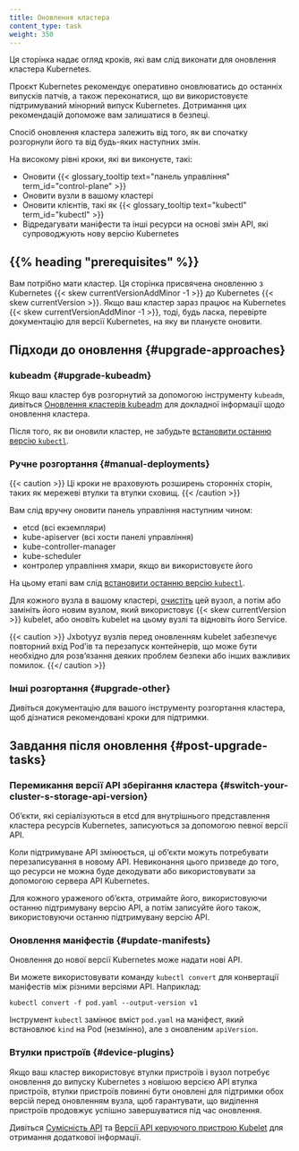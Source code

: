```yaml
---
title: Оновлення кластера
content_type: task
weight: 350
---
```


<!-- overview -->

Ця сторінка надає огляд кроків, які вам слід виконати для оновлення кластера Kubernetes.

Проєкт Kubernetes рекомендує оперативно оновлюватись до останніх випусків патчів, а також переконатися, що ви використовуєте підтримуваний мінорний випуск Kubernetes. Дотримання цих рекомендацій допоможе вам залишатися в безпеці.

Спосіб оновлення кластера залежить від того, як ви спочатку розгорнули його та від будь-яких наступних змін.

На високому рівні кроки, які ви виконуєте, такі:

- Оновити {{< glossary_tooltip text="панель управління" term_id="control-plane" >}}
- Оновити вузли в вашому кластері
- Оновити клієнтів, такі як {{< glossary_tooltip text="kubectl" term_id="kubectl" >}}
- Відредагувати маніфести та інші ресурси на основі змін API, які супроводжують нову версію Kubernetes

## {{% heading "prerequisites" %}}

Вам потрібно мати кластер. Ця сторінка присвячена оновленню з Kubernetes
{{< skew currentVersionAddMinor -1 >}} до Kubernetes {{< skew currentVersion >}}. Якщо ваш кластер зараз працює на Kubernetes {{< skew currentVersionAddMinor -1 >}}, тоді, будь ласка, перевірте документацію для версії Kubernetes, на яку ви плануєте оновити.

## Підходи до оновлення {#upgrade-approaches}

### kubeadm {#upgrade-kubeadm}

Якщо ваш кластер був розгорнутий за допомогою інструменту `kubeadm`, дивіться [Оновлення кластерів kubeadm](/uk/docs/tasks/administer-cluster/kubeadm/kubeadm-upgrade/) для докладної інформації щодо оновлення кластера.

Після того, як ви оновили кластер, не забудьте [встановити останню версію `kubectl`](/uk/docs/tasks/tools/).

### Ручне розгортання {#manual-deployments}

{{< caution >}}
Ці кроки не враховують розширень сторонніх сторін, таких як мережеві втулки та втулки сховищ.
{{< /caution >}}

Вам слід вручну оновити панель управління наступним чином:

- etcd (всі екземпляри)
- kube-apiserver (всі хости панелі управління)
- kube-controller-manager
- kube-scheduler
- контролер управління хмари, якщо ви використовуєте його

На цьому етапі вам слід [встановити останню версію `kubectl`](/uk/docs/tasks/tools/).

Для кожного вузла в вашому кластері, [очистіть](/uk/docs/tasks/administer-cluster/safely-drain-node/) цей вузол, а потім або замініть його новим вузлом, який використовує {{< skew currentVersion >}} kubelet, або оновіть kubelet на цьому вузлі та відновіть його Service.

{{< caution >}}
Jxbotyyz вузлів перед оновленням kubelet забезпечує повторний вхід Podʼів та перезапуск контейнерів, що може бути необхідно для розвʼязання деяких проблем безпеки або інших важливих помилок.
{{</ caution >}}

### Інші розгортання {#upgrade-other}

Дивіться документацію для вашого інструменту розгортання кластера, щоб дізнатися рекомендовані кроки для підтримки.

## Завдання після оновлення {#post-upgrade-tasks}

### Перемикання версії API зберігання кластера {#switch-your-cluster-s-storage-api-version}

Обʼєкти, які серіалізуються в etcd для внутрішнього представлення кластера ресурсів Kubernetes, записуються за допомогою певної версії API.

Коли підтримуване API змінюється, ці обʼєкти можуть потребувати перезаписування в новому API. Невиконання цього призведе до того, що ресурси не можна буде декодувати або використовувати за допомогою сервера API Kubernetes.

Для кожного ураженого обʼєкта, отримайте його, використовуючи останню підтримувану версію API, а потім записуйте його також, використовуючи останню підтримувану версію API.

### Оновлення маніфестів {#update-manifests}

Оновлення до нової версії Kubernetes може надати нові API.

Ви можете використовувати команду `kubectl convert` для конвертації маніфестів між різними версіями API. Наприклад:

```shell
kubectl convert -f pod.yaml --output-version v1
```

Інструмент `kubectl` замінює вміст `pod.yaml` на маніфест, який встановлює `kind` на Pod (незмінно), але з оновленим `apiVersion`.

### Втулки пристроїв {#device-plugins}

Якщо ваш кластер використовує втулки пристроїв і вузол потребує оновлення до випуску Kubernetes з новішою версією API втулка пристроїв, втулки пристроїв повинні бути оновлені для підтримки обох версій перед оновленням вузла, щоб гарантувати, що виділення пристроїв продовжує успішно завершуватися під час оновлення.

Дивіться [Сумісність API](/uk/docs/concepts/extend-kubernetes/compute-storage-net/device-plugins/#api-compatibility) та [Версії API керуючого пристрою Kubelet](/uk/docs/reference/node/device-plugin-api-versions/) для отримання додаткової інформації.

